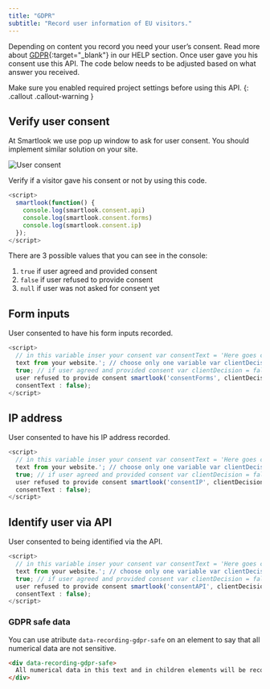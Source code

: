 ```yaml
---
title: "GDPR"
subtitle: "Record user information of EU visitors."
---
```


Depending on content you record you need your user’s consent. Read more about [GDPR](https://www.smartlook.com/help/gdpr/){:target="_blank"} in our HELP section. Once user gave you his consent use this API. The code below needs to be adjusted based on what answer you received.

Make sure you enabled required project settings before using this API.
{: .callout .callout-warning }

## Verify user consent

At Smartlook we use pop up window to ask for user consent. You should implement similar solution on your site.

![User consent](/assets/img/docs/gdpr/consent.png)

Verify if a visitor gave his consent or not by using this code.

```js
<script>
  smartlook(function() {
    console.log(smartlook.consent.api)
    console.log(smartlook.consent.forms)
    console.log(smartlook.consent.ip)
  });
</script>
```

There are 3 possible values that you can see in the console:

1.  `true` if user agreed and provided consent
2.  `false` if user refused to provide consent
3.  `null` if user was not asked for consent yet

## Form inputs

User consented to have his form inputs recorded.

```js
<script>
  // in this variable inser your consent var consentText = 'Here goes consent
  text from your website.'; // choose only one variable var clientDecision =
  true; // if user agreed and provided consent var clientDecision = false; // if
  user refused to provide consent smartlook('consentForms', clientDecision ?
  consentText : false);
</script>
```

## IP address

User consented to have his IP address recorded.

```js
<script>
  // in this variable inser your consent var consentText = 'Here goes consent
  text from your website.'; // choose only one variable var clientDecision =
  true; // if user agreed and provided consent var clientDecision = false; // if
  user refused to provide consent smartlook('consentIP', clientDecision ?
  consentText : false);
</script>
```

## Identify user via API

User consented to being identified via the API.

```js
<script>
  // in this variable inser your consent var consentText = 'Here goes consent
  text from your website.'; // choose only one variable var clientDecision =
  true; // if user agreed and provided consent var clientDecision = false; // if
  user refused to provide consent smartlook('consentAPI', clientDecision ?
  consentText : false);
</script>
```

### GDPR safe data

You can use atribute `data-recording-gdpr-safe` on an element to say that all numerical data are not sensitive.

```html
<div data-recording-gdpr-safe>
  All numerical data in this text and in children elements will be recorded.
</div>
```
